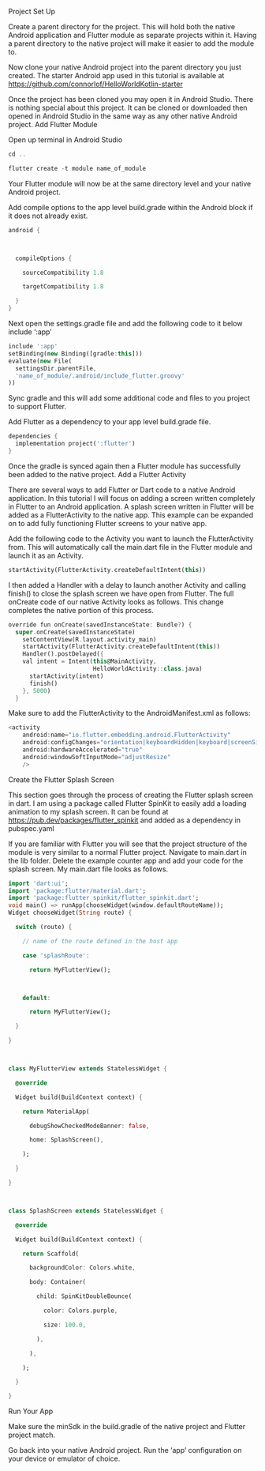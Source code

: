 Project Set Up

Create a parent directory for the project. This will hold both the native Android application and Flutter module as separate projects within it. Having a parent directory to the native project will make it easier to add the module to.

Now clone your native Android project into the parent directory you just created. The starter Android app used in this tutorial is available at https://github.com/connorlof/HelloWorldKotlin-starter

Once the project has been cloned you may open it in Android Studio. There is nothing special about this project. It can be cloned or downloaded then opened in Android Studio in the same way as any other native Android project.
Add Flutter Module

Open up terminal in Android Studio

```dart
cd ..

flutter create -t module name_of_module
```
  

Your Flutter module will now be at the same directory level and your native Android project.

Add compile options to the app level build.grade within the Android block if it does not already exist.

```dart
android {



  compileOptions {

    sourceCompatibility 1.8

    targetCompatibility 1.8

  }
}
```

Next open the settings.gradle file and add the following code to it below include ‘:app’

```dart
include ':app'
setBinding(new Binding([gradle:this]))
evaluate(new File(
  settingsDir.parentFile,
  'name_of_module/.android/include_flutter.groovy'
))
```

Sync gradle and this will add some additional code and files to you project to support Flutter.

Add Flutter as a dependency to your app level build.grade file.

```dart
dependencies {
  implementation project(':flutter')
}
```

Once the gradle is synced again then a Flutter module has successfully been added to the native project.
Add a Flutter Activity

There are several ways to add Flutter or Dart code to a native Android application. In this tutorial I will focus on adding a screen written completely in Flutter to an Android application. A splash screen written in Flutter will be added as a FlutterActivity to the native app. This example can be expanded on to add fully functioning Flutter screens to your native app.

Add the following code to the Activity you want to launch the FlutterActivity from. This will automatically call the main.dart file in the Flutter module and launch it as an Activity.

```dart
startActivity(FlutterActivity.createDefaultIntent(this))
```

I then added a Handler with a delay to launch another Activity and calling finish() to close the splash screen we have open from Flutter. The full onCreate code of our native Activity looks as follows. This change completes the native portion of this process.

```dart
override fun onCreate(savedInstanceState: Bundle?) {
  super.onCreate(savedInstanceState)
    setContentView(R.layout.activity_main)
    startActivity(FlutterActivity.createDefaultIntent(this))
    Handler().postDelayed({
    val intent = Intent(this@MainActivity,
                        HelloWorldActivity::class.java)
      startActivity(intent)
      finish()
    }, 5000)
  }
  ```

Make sure to add the FlutterActivity to the AndroidManifest.xml as follows:

```dart
<activity
    android:name="io.flutter.embedding.android.FlutterActivity"
    android:configChanges="orientation|keyboardHidden|keyboard|screenSize|locale|layoutDirection|fontScale|screenLayout|density|uiMode"
    android:hardwareAccelerated="true"
    android:windowSoftInputMode="adjustResize"
    />
 ```

Create the Flutter Splash Screen

This section goes through the process of creating the Flutter splash screen in dart. I am using a package called Flutter SpinKit to easily add a loading animation to my splash screen. It can be found at https://pub.dev/packages/flutter_spinkit and added as a dependency in pubspec.yaml

If you are familiar with Flutter you will see that the project structure of the module is very similar to a normal Flutter project. Navigate to main.dart in the lib folder. Delete the example counter app and add your code for the splash screen. My main.dart file looks as follows.

```dart
import 'dart:ui';
import 'package:flutter/material.dart';
import 'package:flutter_spinkit/flutter_spinkit.dart';
void main() => runApp(chooseWidget(window.defaultRouteName));
Widget chooseWidget(String route) {

  switch (route) {

    // name of the route defined in the host app

    case 'splashRoute':

      return MyFlutterView();



    default:

      return MyFlutterView();

  }

}



class MyFlutterView extends StatelessWidget {

  @override

  Widget build(BuildContext context) {

    return MaterialApp(

      debugShowCheckedModeBanner: false,

      home: SplashScreen(),

    );

  }

}



class SplashScreen extends StatelessWidget {

  @override

  Widget build(BuildContext context) {

    return Scaffold(

      backgroundColor: Colors.white,

      body: Container(

        child: SpinKitDoubleBounce(

          color: Colors.purple,

          size: 100.0,

        ),

      ),

    );

  }

}
```



Run Your App

Make sure the minSdk in the build.gradle of the native project and Flutter project match.

Go back into your native Android project. Run the ‘app’ configuration on your device or emulator of choice.
